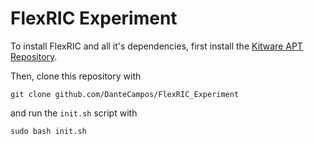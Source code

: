 # FlexRIC Experiment

To install FlexRIC and all it's dependencies, first install the [Kitware APT Repository](https://apt.kitware.com/).

Then, clone this repository with

```git clone github.com/DanteCampos/FlexRIC_Experiment```

and run the `init.sh` script with

```sudo bash init.sh```